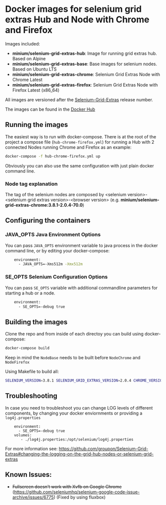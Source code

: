 # Docker images for selenium grid extras Hub and Node with Chrome and Firefox

Images included:

- __minium/selenium-grid-extras-hub__: Image for running grid extras hub. Based on Alpine
- __minium/selenium-grid-extras-base__: Base images for selenium nodes. Based on Ubuntu LTS
- __minium/selenium-grid-extras-chrome__: Selenium Grid Extras Node with Chrome Latest
- __minium/selenium-grid-extras-firefox__: Selenium Grid Extras Node with Firefox Latest (x86_64)

All images are versioned after the [Selenium-Grid-Extras](https://github.com/groupon/Selenium-Grid-Extras) release number.

The images can be found in the [Docker Hub](https://hub.docker.com/u/minium/)

## Running the images

The easiest way is to run with docker-compose. There is at the root of the project a compose file (`hub-chrome-firefox.yml`) for running a Hub with 2 connected Nodes running Chrome and Firefox as an example:

``` bash
docker-compose -f hub-chrome-firefox.yml up 
```

Obviously you can also use the same configuration with just plain docker command line.

### Node tag explanation

The tag of the selenium nodes are composed by \<selenium version>-\<selenium grid extras version>-\<browser version> (e.g. **minium/selenium-grid-extras-chrome:3.8.1-2.0.4-70.0**)


## Configuring the containers

### JAVA_OPTS Java Environment Options

You can pass `JAVA_OPTS` environment variable to java process in the docker command line, or by editing your docker-compose:

``` bash
    environment:
      - JAVA_OPTS=-Xms512m -Xmx512m
```

### SE_OPTS Selenium Configuration Options

You can pass `SE_OPTS` variable with additional commandline parameters for starting a hub or a node.

``` bash
    environment:
      - SE_OPTS=-debug true   
```

## Building the images

Clone the repo and from inside of each directoy you can build using docker-compose:

``` bash
docker-compose build
```

Keep in mind the `NodeBase` needs to be built before `NodeChrome` and `NodeFirefox`

Using Makefile to build all:

``` bash
SELENIUM_VERSION=3.8.1 SELENIUM_GRID_EXTRAS_VERSION=2.0.4 CHROME_VERSION=70.0 FIREFOX_VERSION=63.0 make build
```

## Troubleshooting

In case you need to troubleshoot you can change LOG levels of different components, by changing your docker enviornments or providing a `log4j.properties`

```
    environment:
      - SE_OPTS=-debug true   
    volumes:
       - ./log4j.properties:/opt/selenium/log4j.properties
```

For more information see: https://github.com/groupon/Selenium-Grid-Extras#changing-the-logging-on-the-grid-hub-nodes-or-selenium-grid-extras

## Known Issues:

- ~~Fullscreen doesn't work with Xvfb on Google Chrome~~ (https://github.com/seleniumhq/selenium-google-code-issue-archive/issues/6775) (Fixed by using fluxbox)